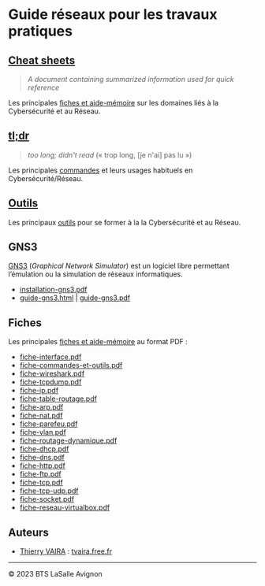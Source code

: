 # Guide réseaux pour les travaux pratiques

## [Cheat sheets](cheat-sheets/README.md)

> _A document containing summarized information used for quick reference_

Les principales [fiches et aide-mémoire](cheat-sheets/README.md) sur les domaines liés à la Cybersécurité et au Réseau.

## [tl;dr](tldr/README.md)

> _too long; didn't read_ (« trop long, [je n'ai] pas lu »)

Les principales [commandes](tldr/README.md) et leurs usages habituels en Cybersécurité/Réseau.

## [Outils](outils/README.md)

Les principaux [outils](outils/README.md) pour se former à la la Cybersécurité et au Réseau.

## GNS3

[GNS3](https://www.gns3.com/) (_Graphical Network Simulator_) est un logiciel libre permettant l’émulation ou la simulation de réseaux informatiques.

- [installation-gns3.pdf](https://btssn-lasalle84.github.io/guide-reseaux/guides-pdf/installation-gns3.pdf)
- [guide-gns3.html](https://btssn-lasalle84.github.io/guide-reseaux/guide-gns3.html) | [guide-gns3.pdf](https://btssn-lasalle84.github.io/guide-reseaux/guides-pdf/guide-gns3.pdf)

## Fiches

Les principales [fiches et aide-mémoire](cheat-sheets/README.md) au format PDF :

- [fiche-interface.pdf](docs/fiches-pdf/fiche-interface.pdf)
- [fiche-commandes-et-outils.pdf](docs/fiches-pdf/fiche-commandes-et-outils.pdf)
- [fiche-wireshark.pdf](docs/fiches-pdf/fiche-wireshark.pdf)
- [fiche-tcpdump.pdf](docs/fiches-pdf/fiche-tcpdump.pdf)
- [fiche-ip.pdf](docs/fiches-pdf/fiche-ip.pdf)
- [fiche-table-routage.pdf](docs/fiches-pdf/fiche-table-routage.pdf)
- [fiche-arp.pdf](docs/fiches-pdf/fiche-arp.pdf)
- [fiche-nat.pdf](docs/fiches-pdf/fiche-nat.pdf)
- [fiche-parefeu.pdf](docs/fiches-pdf/fiche-parefeu.pdf)
- [fiche-vlan.pdf](docs/fiches-pdf/fiche-vlan.pdf)
- [fiche-routage-dynamique.pdf](docs/fiches-pdf/fiche-routage-dynamique.pdf)
- [fiche-dhcp.pdf](docs/fiches-pdf/fiche-dhcp.pdf)
- [fiche-dns.pdf](docs/fiches-pdf/fiche-dns.pdf)
- [fiche-http.pdf](docs/fiches-pdf/fiche-http.pdf)
- [fiche-ftp.pdf](docs/fiches-pdf/fiche-ftp.pdf)
- [fiche-tcp.pdf](docs/fiches-pdf/fiche-tcp.pdfpdf)
- [fiche-tcp-udp.pdf](docs/fiches-pdf/fiche-tcp-udp.pdf)
- [fiche-socket.pdf](docs/fiches-pdf/fiche-socket.pdf)
- [fiche-reseau-virtualbox.pdf](docs/fiches-pdf/fiche-reseau-virtualbox.pdf)

## Auteurs

- [Thierry VAIRA](thierry.vaira@gmail.com) : [tvaira.free.fr](http://tvaira.free.fr/)

---
©️ 2023 BTS LaSalle Avignon
